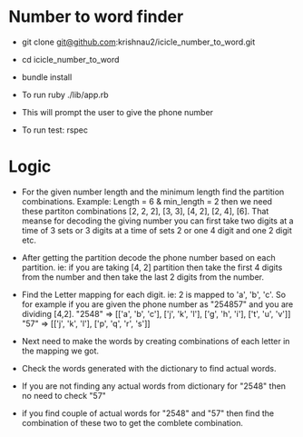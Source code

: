 # Number to word finder


* git clone git@github.com:krishnau2/icicle_number_to_word.git

* cd icicle_number_to_word

* bundle install

* To run ruby ./lib/app.rb

* This will prompt the user to give the phone number

* To run test: rspec

# Logic

* For the given number length and the minimum length find the partition combinations. 
Example: Length = 6 & min_length = 2 then we need these partiton combinations
[2, 2, 2], [3, 3], [4, 2], [2, 4], [6]. 
That meanse for decoding the giving number you can first take two digits at a time of 3 sets or 3 digits at a time of sets 2 or one 4 digit and one 2 digit etc. 

* After getting the partition decode the phone number based on each partition. ie: if you are taking [4, 2] partition then take the first 4 digits from the number and then take the last 2 digits from the number.

* Find the Letter mapping for each digit. ie: 2 is mapped to 'a', 'b', 'c'. So for example if you are given the phone number as "254857" and you are dividing [4,2]. 
"2548" => [['a', 'b', 'c'], ['j', 'k', 'l'], ['g', 'h', 'i'], ['t', 'u', 'v']]
"57" => [['j', 'k', 'l'], ['p', 'q', 'r', 's']]

* Next need to make the words by creating combinations of each letter in the mapping we got. 

* Check the words generated with the dictionary to find actual words. 

* If you are not finding any actual words from dictionary for "2548" then no need to check "57"

* if you find couple of actual words for "2548" and "57" then find the combination of these two to get the comblete combination. 
 
